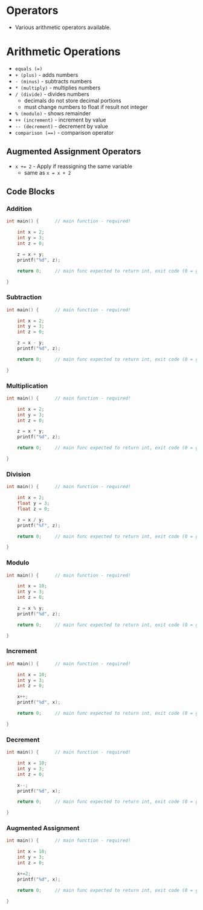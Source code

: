 # Operators

- Various arithmetic operators available.
# Arithmetic Operations

- `equals (=)`
- `+ (plus)` - adds numbers
- `- (minus)` - subtracts numbers
- `* (multiply)` - multiplies numbers
- `/ (divide)` - divides numbers
	- decimals do not store decimal portions
	- must change numbers to float if result not integer
- `% (modulo)` - shows remainder
- `++ (increment)` - increment by value
- `-- (decrement)` - decrement by value
- `comparison (==)` - comparison operator
## Augmented Assignment Operators

- `x += 2` - Apply if reassigning the same variable
	- same as `x = x + 2`
## Code Blocks

### Addition

```c
int main() {      // main function - required!

    int x = 2;
    int y = 3;
    int z = 0;

    z = x + y;
    printf("%d", z);

    return 0;     // main func expected to return int, exit code (0 = good)

}
```
### Subtraction

```c
int main() {      // main function - required!

    int x = 2;
    int y = 3;
    int z = 0;

    z = x - y;
    printf("%d", z);

    return 0;     // main func expected to return int, exit code (0 = good)

}
```
### Multiplication

```c
int main() {      // main function - required!

    int x = 2;
    int y = 3;
    int z = 0;

    z = x * y;
    printf("%d", z);

    return 0;     // main func expected to return int, exit code (0 = good)

}
```
### Division

```c
int main() {      // main function - required!

    int x = 2;
    float y = 3;
    float z = 0;

    z = x / y;
    printf("%f", z);

    return 0;     // main func expected to return int, exit code (0 = good)

}
```
### Modulo

```c
int main() {      // main function - required!

    int x = 10;
    int y = 3;
    int z = 0;

    z = x % y;
    printf("%d", z);

    return 0;     // main func expected to return int, exit code (0 = good)

}
```
### Increment

```c
int main() {      // main function - required!

    int x = 10;
    int y = 3;
    int z = 0;

    x++;
    printf("%d", x);

    return 0;     // main func expected to return int, exit code (0 = good)

}
```
### Decrement

```c
int main() {      // main function - required!

    int x = 10;
    int y = 3;
    int z = 0;

    x--;
    printf("%d", x);

    return 0;     // main func expected to return int, exit code (0 = good)

}
```
### Augmented Assignment

```c
int main() {      // main function - required!

    int x = 10;
    int y = 3;
    int z = 0;

    x+=2;
    printf("%d", x);

    return 0;     // main func expected to return int, exit code (0 = good)

}
```